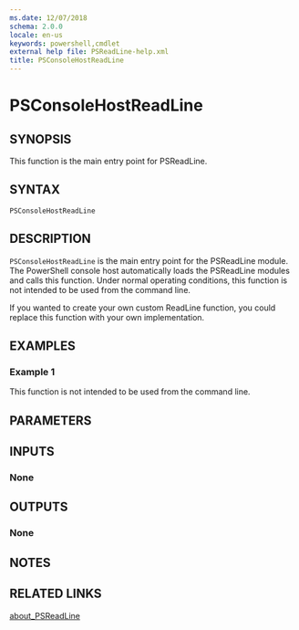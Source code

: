 ```yaml
---
ms.date: 12/07/2018
schema: 2.0.0
locale: en-us
keywords: powershell,cmdlet
external help file: PSReadLine-help.xml
title: PSConsoleHostReadLine
---
```


# PSConsoleHostReadLine

## SYNOPSIS
This function is the main entry point for PSReadLine.

## SYNTAX

```
PSConsoleHostReadLine
```

## DESCRIPTION

`PSConsoleHostReadLine` is the main entry point for the PSReadLine module. The PowerShell console
host automatically loads the PSReadLine modules and calls this function. Under normal operating
conditions, this function is not intended to be used from the command line.

If you wanted to create your own custom ReadLine function, you could replace this function with
your own implementation.

## EXAMPLES

### Example 1

This function is not intended to be used from the command line.

## PARAMETERS

## INPUTS

### None

## OUTPUTS

### None

## NOTES

## RELATED LINKS

[about_PSReadLine](./About/about_PSReadLine.md)